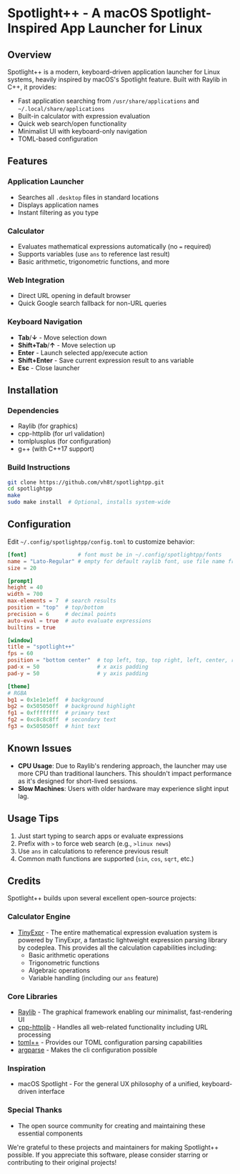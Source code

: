 # Spotlight++ - A macOS Spotlight-Inspired App Launcher for Linux

## Overview
Spotlight++ is a modern, keyboard-driven application launcher for Linux systems, heavily inspired by macOS's Spotlight feature. Built with Raylib in C++, it provides:

- Fast application searching from `/usr/share/applications` and `~/.local/share/applications`
- Built-in calculator with expression evaluation
- Quick web search/open functionality
- Minimalist UI with keyboard-only navigation
- TOML-based configuration

## Features
### Application Launcher
- Searches all `.desktop` files in standard locations
- Displays application names
- Instant filtering as you type

### Calculator
- Evaluates mathematical expressions automatically (no `=` required)
- Supports variables (use `ans` to reference last result)
- Basic arithmetic, trigonometric functions, and more

### Web Integration
- Direct URL opening in default browser
- Quick Google search fallback for non-URL queries

### Keyboard Navigation
- **Tab**/**↓** - Move selection down
- **Shift+Tab**/**↑** - Move selection up
- **Enter** - Launch selected app/execute action
- **Shift+Enter** - Save current expression result to ans variable
- **Esc** - Close launcher

## Installation
### Dependencies
- Raylib (for graphics)
- cpp-httplib (for url validation)
- tomlplusplus (for configuration)
- g++ (with C++17 support)

### Build Instructions
```sh
git clone https://github.com/vh8t/spotlightpp.git
cd spotlightpp
make
sudo make install  # Optional, installs system-wide
```

## Configuration
Edit `~/.config/spotlightpp/config.toml` to customize behavior:

```toml
[font]                # font must be in ~/.config/spotlightpp/fonts
name = "Lato-Regular" # empty for default raylib font, use file name from fonts folder without .ttf
size = 20

[prompt]
height = 40
width = 700
max-elements = 7  # search results
position = "top"  # top/bottom
precision = 6     # decimal points
auto-eval = true  # auto evaluate expressions
builtins = true

[window]
title = "spotlight++"
fps = 60
position = "bottom center"  # top left, top, top right, left, center, right, bottom left, bottom, bottom right
pad-x = 50                  # x axis padding
pad-y = 50                  # y axis padding

[theme]
# RGBA
bg1 = 0x1e1e1eff  # background
bg2 = 0x505050ff  # background highlight
fg1 = 0xffffffff  # primary text
fg2 = 0xc8c8c8ff  # secondary text
fg3 = 0x505050ff  # hint text
```

## Known Issues
- **CPU Usage**: Due to Raylib's rendering approach, the launcher may use more CPU than traditional launchers. This shouldn't impact performance as it's designed for short-lived sessions.
- **Slow Machines**: Users with older hardware may experience slight input lag.

## Usage Tips
1. Just start typing to search apps or evaluate expressions
2. Prefix with `>` to force web search (e.g., `>linux news`)
3. Use `ans` in calculations to reference previous result
4. Common math functions are supported (`sin`, `cos`, `sqrt`, etc.)

## Credits
Spotlight++ builds upon several excellent open-source projects:

### Calculator Engine
- [TinyExpr](https://github.com/codeplea/tinyexpr) - The entire mathematical expression evaluation system is powered by TinyExpr, a fantastic lightweight expression parsing library by codeplea. This provides all the calculation capabilities including:
    - Basic arithmetic operations
    - Trigonometric functions
    - Algebraic operations
    - Variable handling (including our `ans` feature)

### Core Libraries
- [Raylib](https://www.raylib.com/) - The graphical framework enabling our minimalist, fast-rendering UI
- [cpp-httplib](https://github.com/yhirose/cpp-httplib) - Handles all web-related functionality including URL processing
- [toml++](https://github.com/marzer/tomlplusplus) - Provides our TOML configuration parsing capabilities
- [argparse](https://github.com/p-ranav/argparse) - Makes the cli configuration possible

### Inspiration
- macOS Spotlight - For the general UX philosophy of a unified, keyboard-driven interface

### Special Thanks
- The open source community for creating and maintaining these essential components

We're grateful to these projects and maintainers for making Spotlight++ possible. If you appreciate this software, please consider starring or contributing to their original projects!
